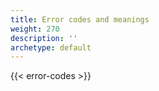 ```yaml
---
title: Error codes and meanings
weight: 270
description: ''
archetype: default
---
```

{{< error-codes >}}